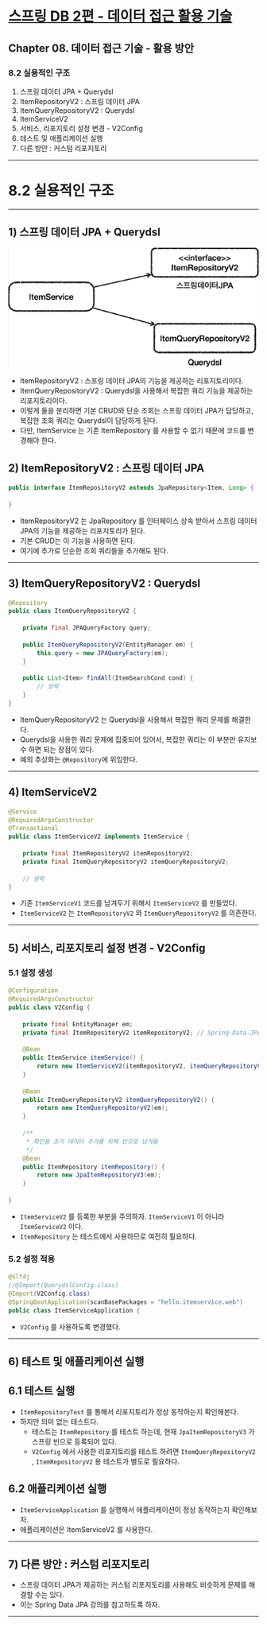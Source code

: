 # <a href = "../README.md" target="_blank">스프링 DB 2편 - 데이터 접근 활용 기술</a>
## Chapter 08. 데이터 접근 기술 - 활용 방안
### 8.2 실용적인 구조
1) 스프링 데이터 JPA + Querydsl
2) ItemRepositoryV2 : 스프링 데이터 JPA
3) ItemQueryRepositoryV2 : Querydsl
4) ItemServiceV2
5) 서비스, 리포지토리 설정 변경 - V2Config
6) 테스트 및 애플리케이션 실행
7) 다른 방안 : 커스텀 리포지토리

---

# 8.2 실용적인 구조

---

## 1) 스프링 데이터 JPA + Querydsl

![springdatajpa_and_querydsl](img/springdatajpa_and_querydsl.png)

- ItemRepositoryV2 : 스프링 데이터 JPA의 기능을 제공하는 리포지토리이다.
- ItemQueryRepositoryV2 : Querydsl을 사용해서 복잡한 쿼리 기능을 제공하는 리포지토리이다.
- 이렇게 둘을 분리하면 기본 CRUD와 단순 조회는 스프링 데이터 JPA가 담당하고, 복잡한 조회 쿼리는 Querydsl이 담당하게 된다.
- 다만, ItemService 는 기존 ItemRepository 를 사용할 수 없기 때문에 코드를 변경해야 한다.


## 2) ItemRepositoryV2 : 스프링 데이터 JPA
```java
public interface ItemRepositoryV2 extends JpaRepository<Item, Long> {

}
```
- ItemRepositoryV2 는 JpaRepository 를 인터페이스 상속 받아서 스프링 데이터 JPA의 기능을 제공하는 리포지토리가 된다.
- 기본 CRUD는 이 기능을 사용하면 된다.
- 여기에 추가로 단순한 조회 쿼리들을 추가해도 된다.

---

## 3) ItemQueryRepositoryV2 : Querydsl
```java
@Repository
public class ItemQueryRepositoryV2 {

    private final JPAQueryFactory query;

    public ItemQueryRepositoryV2(EntityManager em) {
        this.query = new JPAQueryFactory(em);
    }

    public List<Item> findAll(ItemSearchCond cond) {
        // 생략
    }
}
```
- ItemQueryRepositoryV2 는 Querydsl을 사용해서 복잡한 쿼리 문제를 해결한다.
- Querydsl을 사용한 쿼리 문제에 집중되어 있어서, 복잡한 쿼리는 이 부분만 유지보수 하면 되는 장점이 있다.
- 예외 추상화는 `@Repository`에 위임한다.

---

## 4) ItemServiceV2
```java
@Service
@RequiredArgsConstructor
@Transactional
public class ItemServiceV2 implements ItemService {

    private final ItemRepositoryV2 itemRepositoryV2;
    private final ItemQueryRepositoryV2 itemQueryRepositoryV2;
    
    // 생략
}
```
- 기존 `ItemServiceV1` 코드를 남겨두기 위해서 `ItemServiceV2` 를 만들었다.
- `ItemServiceV2` 는 `ItemRepositoryV2` 와 `ItemQueryRepositoryV2` 를 의존한다.

---

## 5) 서비스, 리포지토리 설정 변경 - V2Config

### 5.1 설정 생성
```java
@Configuration
@RequiredArgsConstructor
public class V2Config {

    private final EntityManager em;
    private final ItemRepositoryV2 itemRepositoryV2; // Spring-Data-JPA가 프록시 구현체를 등록

    @Bean
    public ItemService itemService() {
        return new ItemServiceV2(itemRepositoryV2, itemQueryRepositoryV2());
    }

    @Bean
    public ItemQueryRepositoryV2 itemQueryRepositoryV2() {
        return new ItemQueryRepositoryV2(em);
    }

    /**
     * 확인용 초기 데이터 추가를 위해 빈으로 남겨둠
     */
    @Bean
    public ItemRepository itemRepository() {
        return new JpaItemRepositoryV3(em);
    }

}
```
- `ItemServiceV2` 를 등록한 부분을 주의하자. `ItemServiceV1` 이 아니라 `ItemServiceV2` 이다.
- `ItemRepository` 는 테스트에서 사용하므로 여전히 필요하다.

### 5.2 설정 적용
```java
@Slf4j
//@Import(QuerydslConfig.class)
@Import(V2Config.class)
@SpringBootApplication(scanBasePackages = "hello.itemservice.web")
public class ItemServiceApplication {
```
- `V2Config` 를 사용하도록 변경했다.

---

## 6) 테스트 및 애플리케이션 실행

## 6.1 테스트 실행
- `ItemRepositoryTest` 를 통해서 리포지토리가 정상 동작하는지 확인해본다.
- 하지만 의미 없는 테스트다.
  - 테스트는 `ItemRepository` 를 테스트 하는데, 현재 `JpaItemRepositoryV3` 가 스프링 빈으로 등록되어 있다.
  - `V2Config` 에서 사용한 리포지토리를 테스트 하려면 `ItemQueryRepositoryV2` , `ItemRepositoryV2` 용 테스트가 별도로 필요하다.

## 6.2 애플리케이션 실행
- `ItemServiceApplication` 를 실행해서 애플리케이션이 정상 동작하는지 확인해보자.
- 애플리케이션은 ItemServiceV2 를 사용한다.

---

## 7) 다른 방안 : 커스텀 리포지토리
- 스프링 데이터 JPA가 제공하는 커스텀 리포지토리를 사용해도 비슷하게 문제를 해결할 수는 있다.
- 이는 Spring Data JPA 강의를 참고하도록 하자.

---

